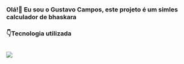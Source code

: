 ### Olá!👋 Eu sou o Gustavo Campos, este projeto é um simles calculador de bhaskara



### 👇Tecnologia utilizada


<div style="display: inline_block"><br/>
<img align="center" src="https://img.shields.io/badge/JavaScript-F7DF1E?style=for-the-badge&logo=javascript&logoColor=black"/>
</div></br>

